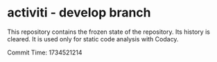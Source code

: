 # activiti - develop branch

This repository contains the frozen state of the repository.
Its history is cleared. It is used only for static code
analysis with Codacy.

Commit Time: 1734521214